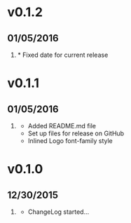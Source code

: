 # v0.1.2
## 01/05/2016

1. [](#bugfix)
		* Fixed date for current release

# v0.1.1
## 01/05/2016

1. [](#improved)
    * Added README.md file
    * Set up files for release on GitHub
    * Inlined Logo font-family style

# v0.1.0
## 12/30/2015

1. [](#new)
    * ChangeLog started...
